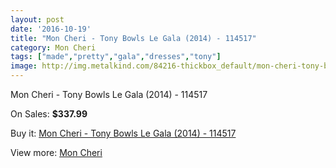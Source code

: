 ```yaml
---
layout: post
date: '2016-10-19'
title: "Mon Cheri - Tony Bowls Le Gala (2014) - 114517"
category: Mon Cheri
tags: ["made","pretty","gala","dresses","tony"]
image: http://img.metalkind.com/84216-thickbox_default/mon-cheri-tony-bowls-le-gala-2014-114517.jpg
---
```

Mon Cheri - Tony Bowls Le Gala (2014) - 114517

On Sales: **$337.99**
<a href="https://www.metalkind.com/en/mon-cheri/20174-mon-cheri-tony-bowls-le-gala-2014-114517.html"><amp-img layout="responsive" width="600" height="600" src="//img.metalkind.com/84216-thickbox_default/mon-cheri-tony-bowls-le-gala-2014-114517.jpg" alt="Mon Cheri - Tony Bowls Le Gala (2014) - 114517 0" /></a>
<a href="https://www.metalkind.com/en/mon-cheri/20174-mon-cheri-tony-bowls-le-gala-2014-114517.html"><amp-img layout="responsive" width="600" height="600" src="//img.metalkind.com/84217-thickbox_default/mon-cheri-tony-bowls-le-gala-2014-114517.jpg" alt="Mon Cheri - Tony Bowls Le Gala (2014) - 114517 1" /></a>
<a href="https://www.metalkind.com/en/mon-cheri/20174-mon-cheri-tony-bowls-le-gala-2014-114517.html"><amp-img layout="responsive" width="600" height="600" src="//img.metalkind.com/84218-thickbox_default/mon-cheri-tony-bowls-le-gala-2014-114517.jpg" alt="Mon Cheri - Tony Bowls Le Gala (2014) - 114517 2" /></a>
<a href="https://www.metalkind.com/en/mon-cheri/20174-mon-cheri-tony-bowls-le-gala-2014-114517.html"><amp-img layout="responsive" width="600" height="600" src="//img.metalkind.com/84219-thickbox_default/mon-cheri-tony-bowls-le-gala-2014-114517.jpg" alt="Mon Cheri - Tony Bowls Le Gala (2014) - 114517 3" /></a>
<a href="https://www.metalkind.com/en/mon-cheri/20174-mon-cheri-tony-bowls-le-gala-2014-114517.html"><amp-img layout="responsive" width="600" height="600" src="//img.metalkind.com/84220-thickbox_default/mon-cheri-tony-bowls-le-gala-2014-114517.jpg" alt="Mon Cheri - Tony Bowls Le Gala (2014) - 114517 4" /></a>
<a href="https://www.metalkind.com/en/mon-cheri/20174-mon-cheri-tony-bowls-le-gala-2014-114517.html"><amp-img layout="responsive" width="600" height="600" src="//img.metalkind.com/84222-thickbox_default/mon-cheri-tony-bowls-le-gala-2014-114517.jpg" alt="Mon Cheri - Tony Bowls Le Gala (2014) - 114517 5" /></a>
<a href="https://www.metalkind.com/en/mon-cheri/20174-mon-cheri-tony-bowls-le-gala-2014-114517.html"><amp-img layout="responsive" width="600" height="600" src="//img.metalkind.com/84224-thickbox_default/mon-cheri-tony-bowls-le-gala-2014-114517.jpg" alt="Mon Cheri - Tony Bowls Le Gala (2014) - 114517 6" /></a>

Buy it: [Mon Cheri - Tony Bowls Le Gala (2014) - 114517](https://www.metalkind.com/en/mon-cheri/20174-mon-cheri-tony-bowls-le-gala-2014-114517.html "Mon Cheri - Tony Bowls Le Gala (2014) - 114517")

View more: [Mon Cheri](https://www.metalkind.com/en/90-mon-cheri "Mon Cheri")